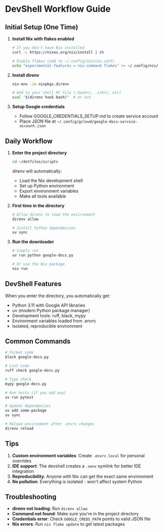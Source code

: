 # DevShell Workflow Guide

## Initial Setup (One Time)

1. **Install Nix with flakes enabled**
   ```bash
   # If you don't have Nix installed
   curl -L https://nixos.org/nix/install | sh
   
   # Enable flakes (add to ~/.config/nix/nix.conf)
   echo "experimental-features = nix-command flakes" >> ~/.config/nix/nix.conf
   ```

2. **Install direnv**
   ```bash
   nix-env -iA nixpkgs.direnv
   
   # Add to your shell RC file (.bashrc, .zshrc, etc)
   eval "$(direnv hook bash)"  # or zsh
   ```

3. **Setup Google credentials**
   - Follow GOOGLE_CREDENTIALS_SETUP.md to create service account
   - Place JSON file at `~/.config/gcloud/google-docs-service-account.json`

## Daily Workflow

1. **Enter the project directory**
   ```bash
   cd ~/dotfiles/scripts
   ```
   
   direnv will automatically:
   - Load the Nix development shell
   - Set up Python environment
   - Export environment variables
   - Make all tools available

2. **First time in the directory**
   ```bash
   # Allow direnv to load the environment
   direnv allow
   
   # Install Python dependencies
   uv sync
   ```

3. **Run the downloader**
   ```bash
   # Simple run
   uv run python google-docs.py
   
   # Or use the Nix package
   nix run
   ```

## DevShell Features

When you enter the directory, you automatically get:
- Python 3.11 with Google API libraries
- uv (modern Python package manager)
- Development tools: ruff, black, mypy
- Environment variables loaded from .envrc
- Isolated, reproducible environment

## Common Commands

```bash
# Format code
black google-docs.py

# Lint code
ruff check google-docs.py

# Type check
mypy google-docs.py

# Run tests (if you add any)
uv run pytest

# Update dependencies
uv add some-package
uv sync

# Reload environment after .envrc changes
direnv reload
```

## Tips

1. **Custom environment variables**: Create `.envrc.local` for personal overrides
2. **IDE support**: The devshell creates a `.venv` symlink for better IDE integration
3. **Reproducibility**: Anyone with Nix can get the exact same environment
4. **No pollution**: Everything is isolated - won't affect system Python

## Troubleshooting

- **direnv not loading**: Run `direnv allow`
- **Command not found**: Make sure you're in the project directory
- **Credentials error**: Check `GOOGLE_CREDS_PATH` points to valid JSON file
- **Nix errors**: Run `nix flake update` to get latest packages